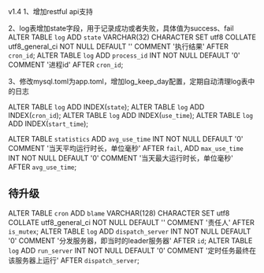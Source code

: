 v1.4
1、增加restful api支持

2、log表增加state字段，用于记录成功或者失败，具体值为success、fail
ALTER TABLE `log`  ADD `state` VARCHAR(32) CHARACTER SET utf8 COLLATE utf8_general_ci NOT NULL DEFAULT '' COMMENT '执行结果'  AFTER `cron_id`;
ALTER TABLE `log` ADD `process_id` INT NOT NULL DEFAULT '0' COMMENT '进程id' AFTER `cron_id`;

3、修改mysql.toml为app.toml，增加log_keep_day配置，定期自动清理log表中的日志

ALTER TABLE `log` ADD INDEX(`state`);
ALTER TABLE `log` ADD INDEX(`cron_id`);
ALTER TABLE `log` ADD INDEX(`use_time`);
ALTER TABLE `log` ADD INDEX(`start_time`);

ALTER TABLE `statistics` ADD `avg_use_time` INT NOT NULL DEFAULT '0' COMMENT '当天平均运行时长，单位毫秒' AFTER `fail`, ADD `max_use_time` INT NOT NULL DEFAULT '0' COMMENT '当天最大运行时长，单位毫秒' AFTER `avg_use_time`;

## 待升级

ALTER TABLE `cron` ADD `blame` VARCHAR(128) CHARACTER SET utf8 COLLATE utf8_general_ci NOT NULL DEFAULT '' COMMENT '责任人' AFTER `is_mutex`;
ALTER TABLE `log` ADD `dispatch_server` INT NOT NULL DEFAULT '0' COMMENT '分发服务器，即当时的leader服务器' AFTER `id`;
ALTER TABLE `log` ADD `run_server` INT NOT NULL DEFAULT '0' COMMENT '定时任务最终在该服务器上运行'  AFTER `dispatch_server`;